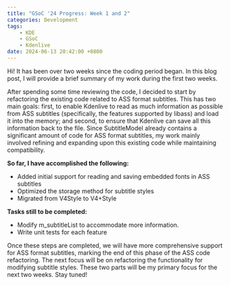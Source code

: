 ```yaml
---
title: "GSoC '24 Progress: Week 1 and 2"
categories: Development
tags:
    - KDE
    - GSoC
    - Kdenlive
date: 2024-06-13 20:42:00 +0800
---
```


Hi! It has been over two weeks since the coding period began. In this blog post, I will provide a brief summary of my work during the first two weeks.

After spending some time reviewing the code, I decided to start by refactoring the existing code related to ASS format subtitles. This has two main goals: first, to enable Kdenlive to read as much information as possible from ASS subtitles (specifically, the features supported by libass) and load it into the memory; and second, to ensure that Kdenlive can save all this information back to the file. Since SubtitleModel already contains a significant amount of code for ASS format subtitles, my work mainly involved refining and expanding upon this existing code while maintaining compatibility.

**So far, I have accomplished the following:**

* Added initial support for reading and saving embedded fonts in ASS subtitles
* Optimized the storage method for subtitle styles
* Migrated from V4Style to V4+Style

**Tasks still to be completed:**

* Modify m_subtitleList to accommodate more information.
* Write unit tests for each feature

Once these steps are completed, we will have more comprehensive support for ASS format subtitles, marking the end of this phase of the ASS code refactoring. The next focus will be on refactoring the functionality for modifying subtitle styles. These two parts will be my primary focus for the next two weeks. Stay tuned!